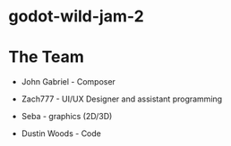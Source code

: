 # godot-wild-jam-2

# The Team
* John Gabriel - Composer

* Zach777 - UI/UX Designer and assistant programming

* Seba - graphics (2D/3D)

* Dustin Woods - Code
